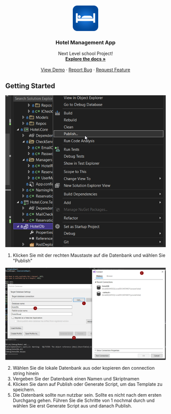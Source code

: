 <!-- PROJECT LOGO -->
<br />
<div align="center">
  <a href="https://github.com/youssefcamao/Hotel">
    <img src="Hotel.UI.Wpf/Assets/Images/hotel-logo.png" alt="Logo" width="80" height="80">
  </a>

  <h3 align="center">Hotel Management App</h3>

  <p align="center">
    Next Level school Project!
    <br />
    <a href="https://github.com/othneildrew/Best-README-Template"><strong>Explore the docs »</strong></a>
    <br />
    <br />
    <a href="https://github.com/youssefcamao/Hotel">View Demo</a>
    ·
    <a href="https://github.com/youssefcamao/Hotel/issues">Report Bug</a>
    ·
    <a href="https://github.com/youssefcamao/Hotel/issues">Request Feature</a>
  </p>
</div>

<!-- GETTING STARTED -->
## Getting Started

<img src="Screenshots/screenshot1.png" alt="screenshot1">

1. Klicken Sie mit der rechten Maustaste auf die Datenbank und wählen Sie "Publish"

<img src="Screenshots/screenshot2.png" alt="screenshot1">

2. Wählen Sie die lokale Datenbank aus oder kopieren den connection string hinein
3. Vergeben Sie der Datenbank einen Namen und Skriptnamen
4. Klicken Sie dann auf Publish oder Generate Script, um das Template zu speichern.
5. Die Datenbank sollte nun nutzbar sein. Sollte es nicht nach dem ersten Durchgang gehen. Führen Sie die Schritte von 1 nochmal durch und wählen Sie erst Generate Script aus und danach Publish.
